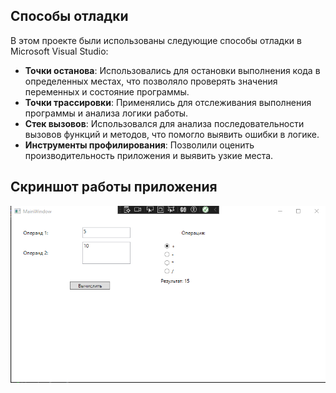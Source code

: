 ## Способы отладки

В этом проекте были использованы следующие способы отладки в Microsoft Visual Studio:

- **Точки останова**: Использовались для остановки выполнения кода в определенных местах, что позволяло проверять значения переменных и состояние программы.
- **Точки трассировки**: Применялись для отслеживания выполнения программы и анализа логики работы.
- **Стек вызовов**: Использовался для анализа последовательности вызовов функций и методов, что помогло выявить ошибки в логике.
- **Инструменты профилирования**: Позволили оценить производительность приложения и выявить узкие места.

## Скриншот работы приложения

![Скриншот приложения](скриншот.png)

